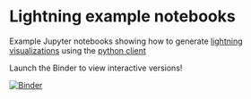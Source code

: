 Lightning example notebooks
================================

Example Jupyter notebooks showing how to generate [lightning visualizations](http://lightning-viz.github.io/) using the [python client](http://lightning-viz.github.io/lightning-python/)

Launch the Binder to view interactive versions!

[![Binder](http://mybinder.org/badge.svg)](http://mybinder.org/repo/lightning-viz/lightning-example-notebooks)
